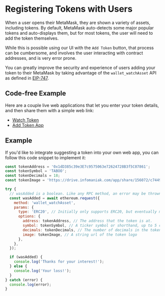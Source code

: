 # Registering Tokens with Users

When a user opens their MetaMask, they are shown a variety of assets, including tokens. By default, MetaMask auto-detects some major popular tokens and auto-displays them, but for most tokens, the user will need to add the token themselves.

While this is possible using our UI with the `Add Token` button, that process can be cumbersome, and involves the user interacting with contract addresses, and is very error prone.

You can greatly improve the security and experience of users adding your token to their MetaMask by taking advantage of the `wallet_watchAsset` API as defined in [EIP-747](https://github.com/ethereum/EIPs/blob/master/EIPS/eip-747.md).

## Code-free Example

Here are a couple live web applications that let you enter your token details, and then share them with a simple web link:

- [Watch Token](https://vittominacori.github.io/watch-token/create/)
- [Add Token App](https://metamask.github.io/Add-Token/#edit)

## Example

If you'd like to integrate suggesting a token into your own web app, you can follow this code snippet to implement it:

```javascript
const tokenAddress = '0x1dD385c39e3E7c9575063e72624728B3f5C07861';
const tokenSymbol = 'TABOO';
const tokenDecimals = 18;
const tokenImage = 'https://drive.infomaniak.com/app/share/156072/c7449e54-0619-4207-8852-1fb6876a702e';

try {
  // wasAdded is a boolean. Like any RPC method, an error may be thrown.
  const wasAdded = await ethereum.request({
    method: 'wallet_watchAsset',
    params: {
      type: 'ERC20', // Initially only supports ERC20, but eventually more!
      options: {
        address: tokenAddress, // The address that the token is at.
        symbol: tokenSymbol, // A ticker symbol or shorthand, up to 5 chars.
        decimals: tokenDecimals, // The number of decimals in the token
        image: tokenImage, // A string url of the token logo
      },
    },
  });

  if (wasAdded) {
    console.log('Thanks for your interest!');
  } else {
    console.log('Your loss!');
  }
} catch (error) {
  console.log(error);
}
```
